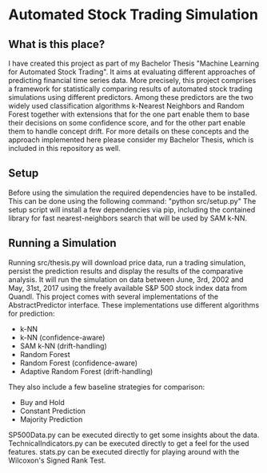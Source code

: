 # Automated Stock Trading Simulation

## What is this place?
I have created this project as part of my Bachelor Thesis "Machine Learning for Automated Stock Trading".
It aims at evaluating different approaches of predicting financial time series data.
More precisely, this project comprises a framework for statistically comparing results of automated stock trading simulations using different predictors.
Among these predictors are the two widely used classification algorithms k-Nearest Neighbors and Random Forest together with extensions that for the one part enable them to base their decisions on some confidence score, and for the other part enable them to handle concept drift.
For more details on these concepts and the approach implemented here please consider my Bachelor Thesis, which is included in this repository as well.

## Setup
Before using the simulation the required dependencies have to be installed.
This can be done using the following command: "python src/setup.py"
The setup script will install a few dependencies via pip, including the contained library for fast nearest-neighbors search that will be used by SAM k-NN.

## Running a Simulation
Running src/thesis.py will download price data, run a trading simulation, persist the prediction results and display the results of the comparative analysis.
It will run the simulation on data between June, 3rd, 2002 and May, 31st, 2017 using the freely available S&P 500 stock index data from Quandl.
This project comes with several implementations of the AbstractPredictor interface.
These implementations use different algorithms for prediction:
* k-NN 
* k-NN (confidence-aware)
* SAM k-NN (drift-handling)
* Random Forest
* Random Forest (confidence-aware)
* Adaptive Random Forest (drift-handling)
 
They also include a few baseline strategies for comparison:
* Buy and Hold
* Constant Prediction
* Majority Prediction

SP500Data.py can be executed directly to get some insights about the data.
TechnicalIndicators.py can be executed directly to get a feel for the used features.
stats.py can be executed directly for playing around with the Wilcoxon's Signed Rank Test.
